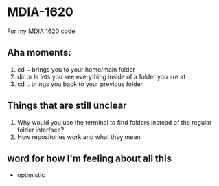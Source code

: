 # MDIA-1620
For my MDIA 1620 code.

## Aha moments:
1. cd ~ brings you to your home/main folder
2. dir or ls lets you see everything inside of a folder you are at
3. cd .. brings you back to your previous folder

## Things that are still unclear
1. Why would you use the terminal to find folders instead of the regular folder interface?
2. How repositories work and what they mean

## word for how I'm feeling about all this
- optimistic
